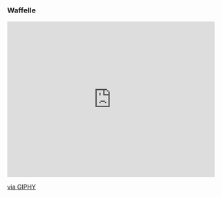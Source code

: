 ### Waffelle

<iframe src="https://giphy.com/embed/l0K4lUxBzIOeJd1EA" width="480" height="360" frameBorder="0" class="giphy-embed" allowFullScreen></iframe><p><a href="https://giphy.com/gifs/vhs-positive-vhspositive-l0K4lUxBzIOeJd1EA">via GIPHY</a></p>
